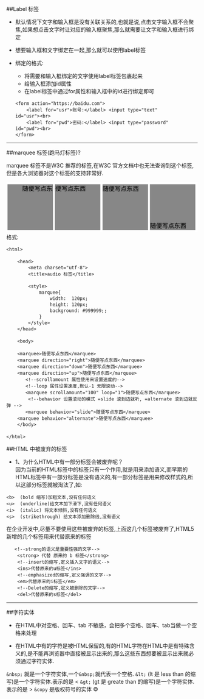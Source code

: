 ##Label 标签
- 默认情况下文字和输入框是没有关联关系的,也就是说,点击文字输入框不会聚焦,如果想点击文字时让对应的输入框聚焦,那么就需要让文字和输入框进行绑定
- 想要输入框和文字绑定在一起,那么就可以使用label标签
- 绑定的格式:
    - 将需要和输入框绑定的文字使用label标签包裹起来
    - 给输入框添加id属性
    - 在label标签中通过for属性和输入框中的id进行绑定即可

    ```
    <form action="https://baidu.com">
        <label for="usr">账号:</label> <input type="text"      id="usr"><br>
        <label for="pwd">密码:</label> <input type="password"  id="pwd"><br>
    </form>
    ```
    
---
##marquee 标签(跑马灯标签)?

marquee 标签不是W3C 推荐的标签,在W3C 官方文档中也无法查询到这个标签,但是各大浏览器对这个标签的支持非常好.

![](/assets/Snip20180606_8.png)
格式:
```
<html>

    <head>
        <meta charset="utf-8">
        <title>audio 标签</title>

        <style>
            marquee{
                width:  120px;
                height: 120px;
                background: #999999;;                
            }
        </style>
    </head>

    <body>

    <marquee>随便写点东西</marquee>
    <marquee direction="right">随便写点东西</marquee>
    <marquee direction="down">随便写点东西</marquee>
    <marquee direction="up">随便写点东西</marquee>
       <!--scrollamount 属性使用来设置速度的-->
       <!--loop 属性设置速度,默认-1 无限滚动-->
       <marquee scrollamount="100" loop="1">随便写点东西</marquee>
        <!--behavior 设置滚动的模式 =slide 滚到边就听, =alternate 滚到边就反弹 -->
       <marquee behavior="slide">随便写点东西</marquee>
    <marquee behavior="alternate">随便写点东西</marquee>
    </body>

</html>
```    


##HTML 中被废弃的标签
- 1、为什么HTML中有一部分标签会被废弃呢？<br>因为当前的HTML标签中的标签只有一个作用,就是用来添加语义,而早期的HTML标签中有一部分标签是没有语义的,有一部分标签是用来修改样式的,所以这部分标签就被淘汰了,如:
```<br>、<hr>、<font>、
<b>  (bold 缩写)加粗文本,没有任何语义
<u>  (underline)给文本加下滑下,没有任何语义
<i>  (italic) 将文本倾斜,没有任何语义
<s>  (strikethrough) 给文本添加删除线,没有语义
```
在企业开发中,尽量不要使用这些被废弃的标签,上面这几个标签被废弃了,HTML5 新增的几个标签用来代替原来的标签

```
   <!--strong的语义是重要性强的文字-->
    <strong> 代替 原来的 b 标签</strong>
    <!--insert的缩写,定义插入文字的语义-->
    <ins>代替原来的u标签</ins>
    <!--emphasized的缩写,定义强调的文字-->
    <em>代替原来的i标签</em>
    <!--Delete的缩写,定义被删除的文字-->
    <del>代替原来的s标签</del>

```

---

##字符实体
- 在HTML中对空格、回车、tab 不敏感，会把多个空格、回车、tab当做一个空格来处理

- 在HTML中有的字符是被HTML保留的,有的HTML字符在HTML中是有特殊含义的,是不能再浏览器中直接被显示出来的,那么这些东西想要被显示出来就必须通过字符实体.

`&nbsp;` 就是一个字符实体,一个`&nbsp;`就代表一个空格.
`&lt;` (lt 是 less than 的缩写)是一个字符实体.表示的是 <
`&gt;` (gt 是 greate than 的缩写)是一个字符实体.表示的是 >
`&copy` 是版权符号的实体 &copy;
 











 